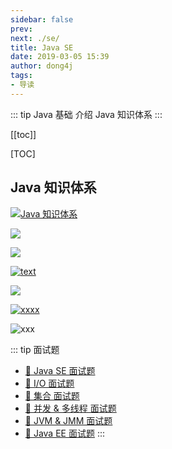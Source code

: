 ```yaml
---
sidebar: false
prev: 
next: ./se/
title: Java SE
date: 2019-03-05 15:39
author: dong4j
tags:
- 导读
---
```


::: tip Java 基础
介绍 Java 知识体系
:::

<!-- more -->

[[toc]]

[TOC]

## Java 知识体系

<a data-fancybox title='Java 知识体系' href='https://dong4j-imgs.oss-cn-hangzhou.aliyuncs.com/blog/JavaKnowledgePoint.png' >![Java 知识体系](https://dong4j-imgs.oss-cn-hangzhou.aliyuncs.com/blog/JavaKnowledgePoint.png)</a>

<a data-fancybox title='' href='https://dong4j-imgs.oss-cn-hangzhou.aliyuncs.com/blog/JavaKnowledgePoint.png' >![](https://dong4j-imgs.oss-cn-hangzhou.aliyuncs.com/blog/JavaKnowledgePoint.png)</a>

<a data-fancybox title='' href='https://dong4j-imgs.oss-cn-hangzhou.aliyuncs.com/blog/JavaKnowledgePoint.png' >![](https://dong4j-imgs.oss-cn-hangzhou.aliyuncs.com/blog/JavaKnowledgePoint.png)</a>

<a data-fancybox title='text' href='http://dong4j-imgs.oss-cn-hangzhou.aliyuncs.com/blog/1eefcf26.png88281552446613048?Expires=1867806613&OSSAccessKeyId=LTAIMB6eXamzAIkt&Signature=SWtGRc4r7fmZ3OA29D0S8ygt0bs%3D' >![text](http://dong4j-imgs.oss-cn-hangzhou.aliyuncs.com/blog/1eefcf26.png88281552446613048?Expires=1867806613&OSSAccessKeyId=LTAIMB6eXamzAIkt&Signature=SWtGRc4r7fmZ3OA29D0S8ygt0bs%3D)</a>

<a data-fancybox title='' href='http://dong4j-imgs.oss-cn-hangzhou.aliyuncs.com/2019-03-13-1eefcf26.png' >![](http://dong4j-imgs.oss-cn-hangzhou.aliyuncs.com/2019-03-13-1eefcf26.png)</a>

<a data-fancybox title='xxxx' href='http://dong4j-imgs.oss-cn-hangzhou.aliyuncs.com/2019-03-13-1eefcf26.png' >![xxxx](http://dong4j-imgs.oss-cn-hangzhou.aliyuncs.com/2019-03-13-1eefcf26.png)</a>

![xxx](xxxxx)

::: tip 面试题
- [🥇 Java SE 面试题](./se/) 
- [🥇 I/O 面试题](./io/) 
- [🥇 集合 面试题](./collection/) 
- [🥇 并发 & 多线程 面试题](./concurrent/) 
- [🥇 JVM & JMM 面试题](./jvm/)
- [🥇 Java EE 面试题](./se/) 
:::

